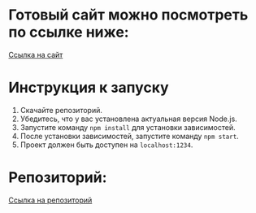 # Готовый сайт можно посмотреть по ссылке ниже:

[Ссылка на сайт](https://beamish-swan-0c50fb.netlify.app/)

# Инструкция к запуску

1.  Скачайте репозиторий.
2.  Убедитесь, что у вас установлена актуальная версия Node.js.
3.  Запустите команду `npm install` для установки зависимостей.
4.  После установки зависимостей, запустите команду `npm start`.
5.  Проект должен быть доступен на `localhost:1234`.

# Репозиторий:

[Ссылка на репозиторий](https://github.com/ShammasovAmir/magazin-test-0987)
